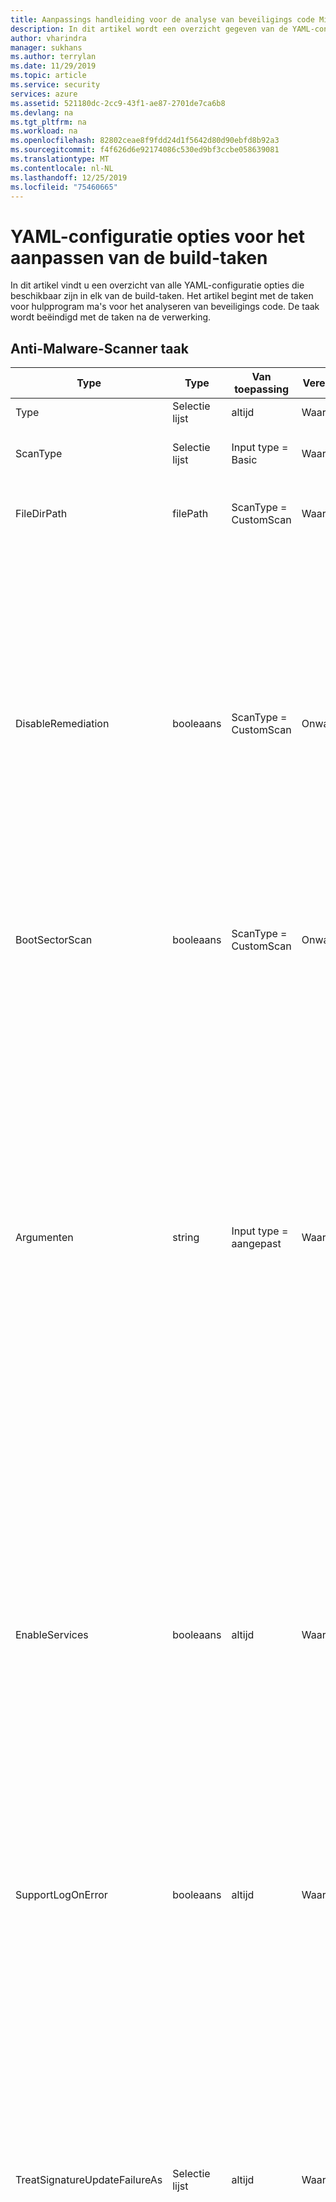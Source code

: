 ```yaml
---
title: Aanpassings handleiding voor de analyse van beveiligings code Microsoft Azure
description: In dit artikel wordt een overzicht gegeven van de YAML-configuratie opties voor het aanpassen van alle taken in de analyse-extensie micro soft-beveiligings code
author: vharindra
manager: sukhans
ms.author: terrylan
ms.date: 11/29/2019
ms.topic: article
ms.service: security
services: azure
ms.assetid: 521180dc-2cc9-43f1-ae87-2701de7ca6b8
ms.devlang: na
ms.tgt_pltfrm: na
ms.workload: na
ms.openlocfilehash: 82802ceae8f9fdd24d1f5642d80d90ebfd8b92a3
ms.sourcegitcommit: f4f626d6e92174086c530ed9bf3ccbe058639081
ms.translationtype: MT
ms.contentlocale: nl-NL
ms.lasthandoff: 12/25/2019
ms.locfileid: "75460665"
---
```

# <a name="yaml-configuration-options-to-customize-the-build-tasks"></a>YAML-configuratie opties voor het aanpassen van de build-taken

In dit artikel vindt u een overzicht van alle YAML-configuratie opties die beschikbaar zijn in elk van de build-taken. Het artikel begint met de taken voor hulpprogram ma's voor het analyseren van beveiligings code. De taak wordt beëindigd met de taken na de verwerking.

## <a name="anti-malware-scanner-task"></a>Anti-Malware-Scanner taak

| **Type**      | **Type**     | **Van toepassing**            | **Vereist** | **Standaard waarde**             | **Opties (voor selectie lijsten)**                                   | **Beschrijving**                                                                                                                                                                                                                                                                                                                            |
|------------|---------------|-----------------------|----------|---------------------------|----------------------------------------------------------------------------|------------------------------------------------------------------------------------------------------------------------------------------------------------------------------------------------------------------------------------------------|
| Type | Selectie lijst | altijd | Waar | Basic | Basis, aangepast | 
| ScanType | Selectie lijst | Input type = Basic | Waar | CustomScan | CustomScan, FullSystemScan, QuickScan, YourConfiguredScan | Het type scan dat moet worden gebruikt voor de malware-scan.
| FileDirPath | filePath | ScanType = CustomScan | Waar | $ (Build. StagingDirectory) |  | Hiermee wordt het bestand of de map aangegeven die moet worden gescand.
| DisableRemediation | booleaans | ScanType = CustomScan | Onwaar | waar |  | Wanneer ingeschakeld: 1) uitsluitingen van bestanden worden genegeerd. 2) de archief bestanden worden gescand. 3) acties worden na detectie niet toegepast. 4) vermeldingen van gebeurtenis logboeken worden na detectie niet geschreven. 5) detecties van de aangepaste scan worden niet weer gegeven in de gebruikers interface. 6) in de console-uitvoer wordt de lijst met detecties van de aangepaste scan weer gegeven.
| BootSectorScan | booleaans | ScanType = CustomScan | Onwaar | false |  | Als u dit selectie vakje inschakelt, wordt het scannen van opstart sectoren ingeschakeld.
| Argumenten | string | Input type = aangepast | Waar | -Scan-ScanType 3-DisableRemediation-file $ (build. StagingDirectory) |  | De opdracht regel argumenten, waarbij het argument voor-file een absoluut pad is, of een relatief pad naar $ (build. StagingDirectory), vooraf gedefinieerd in uw build-agent. Opmerking: als u geen argument voor-bestand als laatste argument opgeeft, wordt de standaard waarde $ (build. StagingDirectory) gebruikt. U kunt ook uw eigen argumenten opgeven die door het hulp programma MpCmdRun. exe worden toegestaan.<br/><br/>Voor meer informatie over de opdracht regel argumenten voor dit hulp programma voert u <strong>-h</strong> of <strong>-uit.</strong> in het veld argumenten en voer de taak maken uit.
| EnableServices | booleaans | altijd | Waar | false |  | Als u dit selectie vakje inschakelt, wordt geprobeerd de vereiste services in te scha kelen voor Windows Update als ze zijn uitgeschakeld.<br/>**Opmerking**: Zorg ervoor dat de services niet worden uitgeschakeld door het groeps beleid en dat het account waarmee deze build wordt uitgevoerd, beheerders bevoegdheden heeft.
| SupportLogOnError | booleaans | altijd | Waar | false |  | Als u dit selectie vakje inschakelt, worden de ondersteunings bestanden voor diagnose verzameld als er een fout is opgetreden. Dit kan enkele minuten duren.<br/>**Opmerking**: Zorg ervoor dat het account waarmee deze build wordt uitgevoerd, beheerders bevoegdheden heeft.
| TreatSignatureUpdateFailureAs | Selectie lijst | altijd | Waar | Waarschuwing | Fout, standaard, waarschuwing | Het logboek niveau dat wordt gebruikt als de hand tekening tijdens runtime niet kan worden bijgewerkt. Als deze fout is ingesteld op **Error**, mislukt de taak samen stellen als de hand tekening niet kan worden bijgewerkt. Houd er rekening mee dat het bijwerken van de hand tekening gebruikelijk is voor gehoste build-agenten, zelfs als de hand tekening relatief actueel is (minder dan 3 uur oud).
| SignatureFreshness | Selectie lijst | altijd | Waar | UpToDate | OneDay, ThreeDays, TwoDays, UpToDate | De Maxi maal toegestane leeftijd voor de anti-malware-hand tekening. Als de hand tekening niet kan worden bijgewerkt en ouder is dan deze waarde, werkt de taak samen stellen op basis van de geselecteerde waarde in het veld **hand tekeningen van leeftijd valideren als** . Opmerking: als u **up-to-date**kiest, mogen de hand tekeningen Maxi maal drie uur oud zijn.
| TreatStaleSignatureAs | Selectie lijst | altijd | Waar | Fout | Fout, standaard, waarschuwing | Het logboek niveau dat wordt gebruikt als de leeftijd van de hand tekening ouder is dan de geselecteerde leeftijd van de **antimalware-hand tekening**. Een verouderde hand tekening kan worden behandeld als een **waarschuwing** of **informatief** om door te gaan met de malware-scan, maar dit wordt niet aanbevolen.

## <a name="binskim-task"></a>BinSkim-taak

| **Type**      | **Type**     | **Van toepassing**            | **Vereist** | **Standaard waarde**             | **Opties (voor selectie lijsten)**                                   | **Beschrijving**                                                                                                                                                                                                                                                                                                                            |
|------------|---------------|-----------------------|----------|---------------------------|----------------------------------------------------------------------------|------------------------------------------------------------------------------------------------------------------------------------------------------------------------------------------------------------------------------------------------|
| Type | Selectie lijst | altijd | Waar | Basic | Basic, CommandLine | 
| arguments | string | Input type = CommandLine | Waar |  |  | Standaard Binskim opdracht regel argumenten die moeten worden uitgevoerd. Het uitvoerpad wordt verwijderd en vervangen.<br>Voor meer informatie over de opdracht regel argumenten voor dit hulp programma, typt u **Help** in het veld argumenten en voert u de taak maken uit.
| Functie | Selectie lijst | Input type = Basic | Waar | uitgevoerd | analyseren, dump, exportConfig, exportRules | 
| AnalyzeTarget | filePath | Input type = Basic & & Function = analyseren | Waar | $ (Build. ArtifactStagingDirectory)\*. dll;<br>$ (Build. ArtifactStagingDirectory)\*. exe |  | Een of meer specificaties voor een bestand, map of filter patroon dat wordt omgezet in een of meer binaire bestanden die moeten worden geanalyseerd. ('; ' gescheiden lijst)
| AnalyzeSymPath | string | Input type = Basic & & Function = analyseren | Onwaar |  |  | Pad naar het symbolen bestand voor het doel.
| AnalyzeConfigPath | string | Input type = Basic & & Function = analyseren | Onwaar | standaardinstelling |  | Pad naar een beleids bestand dat wordt gebruikt voor het configureren van de analyse. Geef de waarde ' default ' door om de ingebouwde instellingen te gebruiken.
| AnalyzePluginPath | string | Input type = Basic & & Function = analyseren | Onwaar |  |  | Pad naar een invoeg toepassing die wordt aangeroepen voor alle doelen in de analyseset.
| AnalyzeRecurse | booleaans | Input type = Basic & & Function = analyseren | Onwaar | waar |  | Keer terug naar submappen bij het evalueren van de argumenten van de bestands specificatie.
| AnalyzeVerbose | booleaans | Input type = Basic & & Function = analyseren | Onwaar | false |  | Uitgebreide uitvoer verzenden. Het resulterende uitgebreide rapport is ontworpen om passende bewijzen te bieden voor nalevings scenario's.
| AnalyzeHashes | booleaans | Input type = Basic & & Function = analyseren | Onwaar | false |  | Uitvoer SHA-256 hash van analyse doelen bij het verzenden van SARIF-rapporten.
| AnalyzeStatistics | booleaans | Input type = Basic & & Function = analyseren | Onwaar | false |  | Timing en andere statistieken genereren voor analyse sessie.
| AnalyzeEnvironment | booleaans | Input type = Basic & & Function = analyseren | Onwaar | false |  | Details van de computer omgeving vastleggen van uitvoeren naar uitvoer bestand. Waarschuwing: met deze optie worden mogelijk gevoelige gegevens (zoals alle omgevings variabelen waarden) vastgelegd in een uitgaand logboek.
| ExportRulesOutputType | Selectie lijst | Input type = Basic & & Function = exportRules | Onwaar | SARIF | SARIF, SonarQube | Het type regel descriptor bestand dat moet worden uitgevoerd. Dit wordt opgenomen in de map met BinSkim-logboeken die wordt gepubliceerd door de taak build Security Analysis-logboeken publiceren.
| DumpTarget | filePath | Input type = Basic & & Function = dump | Waar | $ (Build. ArtifactStagingDirectory) |  | Een of meer specificaties voor een bestand, map of filter patroon dat wordt omgezet in een of meer binaire bestanden die moeten worden geanalyseerd. ('; ' gescheiden lijst)
| DumpRecurse | booleaans | Input type = Basic & & Function = dump | Onwaar | waar |  | Keer terug naar submappen bij het evalueren van de argumenten van de bestands specificatie.
| DumpVerbose | booleaans | Input type = Basic & & Function = dump | Onwaar | waar |  | Uitgebreide uitvoer verzenden. Het resulterende uitgebreide rapport is ontworpen om passende bewijzen te bieden voor nalevings scenario's.
| toolVersion | Selectie lijst | altijd | Onwaar | Meest recent | 1.5.0, nieuwste, LatestPreRelease | De versie van het hulp programma die moet worden uitgevoerd.

## <a name="credential-scanner-task"></a>Taak referentie scanner

| **Type**      | **Type**     | **Van toepassing**            | **Vereist** | **Standaard waarde**             | **Opties (voor selectie lijsten)**                                   | **Beschrijving**                                                                                                                                                                                                                                                                                                                            |
|------------|---------------|-----------------------|----------|---------------------------|----------------------------------------------------------------------------|------------------------------------------------------------------------------------------------------------------------------------------------------------------------------------------------------------------------------------------------|
| Output | Selectie lijst | altijd | Onwaar | pre | CSV, vooraf, TSV | De uitvoer indeling van het bestand met referentie scanner resultaten.
| toolVersion | Selectie lijst | altijd | Onwaar | Meest recent | 1.27.7, nieuwste, LatestPreRelease | De versie van het hulp programma die moet worden uitgevoerd.
| scanFolder | filePath | altijd | Onwaar | $ (Build. SourcesDirectory) |  | De map in uw opslag plaats die moet worden gescand op referenties.
| searchersFileType | Selectie lijst | altijd | Onwaar | Standaard | Aangepaste, standaard, DefaultAndCustom | Opties voor het zoeken naar het Zoek bestand dat wordt gebruikt voor het scannen.
| searchersFile | filePath | searchersFileType = = Custom of searchersFileType = = DefaultAndCustom | Onwaar |  |  | Het configuratie bestand van de referentie scanner zoekers van controles om uit te voeren. U kunt meerdere waarden opnemen en gebruiken door een door komma's gescheiden lijst met paden te bieden aan Zoek bestanden van referentie scanners.
| suppressionsFile | filePath | altijd | Onwaar |  |  | De referentie scanner onderdrukt het bestand dat moet worden gebruikt voor het onderdrukken van problemen in het uitvoer logboek.
| suppressAsError | booleaans | altijd | Onwaar | false |  | Onderdrukte overeenkomsten worden uitgevoerd naar het uitvoer bestand [-O]-overeenkomsten. [-f] in plaats van het standaard onderdrukt uitvoer bestand [-O]-onderdrukt. [-f]. (Standaard ingesteld op ' false ')
| verboseOutput | booleaans | altijd | Onwaar | false |  | Uitgebreide informatie over uitvoer.
| batchSize | string | altijd | Onwaar |  |  | Het aantal gelijktijdige threads waarmee referentie scanners parallel worden uitgevoerd. (Standaard ingesteld op 20)<br/>De waarde moet binnen het bereik van 1-2147483647 liggen.
| regexMatchTimeoutInSeconds | string | altijd | Onwaar |  |  | De hoeveelheid tijd in seconden die nodig is voor het afstemmen van een zoek programma voordat de controle wordt afgebroken.<br/>Voegt ``-Co RegexMatchTimeoutInSeconds=<Value>`` toe aan de opdracht regel.
| fileScanReadBufferSize | string | altijd | Onwaar |  |  | Buffer grootte tijdens het lezen van inhoud in bytes. (De standaard instelling is 524288)<br/>Voegt ``-Co FileScanReadBufferSize=<Value>`` toe aan de opdracht regel.
| maxFileScanReadBytes | string | altijd | Onwaar |  |  | Het maximum aantal bytes dat moet worden gelezen vanuit een bepaald bestand tijdens inhouds analyse. (De standaard instelling is 104857600)<br/>Voegt ``-Co MaxFileScanReadBytes=<Value>`` toe aan de opdracht regel.

## <a name="microsoft-security-risk-detection-task"></a>Micro soft-taak risico detectie

| **Type**      | **Type**     | **Van toepassing**            | **Vereist** | **Standaard waarde**             | **Opties (voor selectie lijsten)**                                   | **Beschrijving**                                                                                                                                                                                                                                                                           |
|------------|---------------|-----------------------|----------|---------------------------|----------------------------------------------------------------------------|------------------------------------------------------------------------------------------------------------------------------------------------------------------------------------------------------------------------------------------------|
| ServiceEndpointName | connectedService: algemeen | altijd | Waar |  |  | De naam van het vooraf geconfigureerde service-eind punt (algemeen type) in uw VSTS-project waarin de URL van het MSRD-exemplaar wordt opgeslagen (u hebt de voor bereid op) en het REST API toegangs token (dat is gegenereerd op basis van de pagina met account instellingen en volledige toegang tot uw account biedt).
| AccountId | string | altijd | Waar |  |  | De GUID die het account identificeert. Het kan worden opgehaald uit de URL van het account.
| BinariesURL | string | altijd | Waar |  |  | Een door punt komma's gescheiden lijst met Url's die moeten worden gebruikt door de fuzzy machine om de binaire bestanden te downloaden. Hiermee wordt gecontroleerd of de Url's openbaar beschikbaar zijn.
| SeedsURL | string | altijd | Onwaar |  |  | Een door punt komma's gescheiden lijst met Url's die moeten worden gebruikt door de fuzzy machine om de zaden te downloaden. Zorg ervoor dat de Url's openbaar beschikbaar zijn.
| OSPlatformType | Selectie lijst | altijd | Waar | Windows | Linux, Windows | Het platform type van het besturings systeem waarop de taak voor het uitvoeren van de benadering moet worden uitgevoerd.
| WindowsEdition | string | OSPlatformType = Windows | Waar | Server 2008 R2 |  | De versie van het besturings systeem van de computers waarop de taak voor het uitvoeren van de benadering moet worden uitgevoerd.
| LinuxEdition | string | OSPlatformType = Linux | Waar | RedHat |  | De versie van het besturings systeem van de computers waarop de taak voor het uitvoeren van de benadering moet worden uitgevoerd.
| PreSubmissionCommand | string | altijd | Onwaar |  |  | Het script dat moet worden uitgevoerd op een test computer om het test doel programma en de bijbehorende afhankelijkheden te installeren voordat de taak die het niet kan worden verzonden.
| SeedDirectory | string | altijd | Waar |  |  | Het pad naar de map op de computer met het zaden van de fuzzy. Zie [Seed File Directory](https://docs.microsoft.com/security-risk-detection/how-to/submit-windows-fuzzing-job/03-choose-seed-files#seed-file-directory) voor meer informatie.
| SeedExtension | string | altijd | Waar |  |  | De bestands extensie van de zaden.
| TestDriverExecutable | string | altijd | Waar |  |  | Het pad naar het uitvoer bare doel bestand op de computer met fuzzy. Zie [het volledige pad naar de Epe](https://docs.microsoft.com/security-risk-detection/how-to/submit-windows-fuzzing-job/02-choose-exe#full-path-to-the-epe) voor meer informatie.
| TestDriverExeType | Selectie lijst | altijd | Waar | x86 | amd64, x86 | De architectuur van het uitvoer bare bestand van het doel.
| TestDriverParameters | string | altijd | Waar | % testbestand% |  | Opdracht regel argumenten die zijn door gegeven aan het uitvoer bare test doel bestand. Houd er rekening mee dat het symbool **"% testbestand"** , inclusief de dubbele aanhalings tekens, automatisch wordt vervangen door het volledige pad naar het doel bestand. het test stuur programma wordt naar verwachting geparseerd en is vereist. Raadpleeg de [opdracht regel argumenten](https://docs.microsoft.com/security-risk-detection/how-to/submit-windows-fuzzing-job/02-choose-exe#command-line-arguments) voor meer informatie.
| ClosesItself | booleaans | altijd | Waar | waar |  | Controleer of het test stuur programma na voltooiing wordt beëindigd (bijvoorbeeld door het test stuur programma worden de invoer bestanden geparseerd en onmiddellijk afgesloten). Schakel dit selectie vakje uit als het test stuur programma geforceerd moet worden gesloten (bijvoorbeeld het test stuur programma is een GUI-toepassing waarvan het hoofd venster geopend blijft na het parseren van de invoer). Zie [zelf beëindiging](https://docs.microsoft.com/security-risk-detection/how-to/submit-windows-fuzzing-job/05-scope-exe-lifetime#self-termination) voor meer informatie.
| MaxDurationInSeconds | string | altijd | Waar | 5 |  | Maximale duur van het test stuur programma in seconden. Geef een schatting op van de langste redelijkerwijs verwachte tijd die is vereist voor het parseren van een invoer bestand door het doel programma. Hoe nauw keuriger deze schatting, hoe efficiënter de benadering van het uitvoeren van de informatie. Zie de [maximum duur voor de verwachte uitvoering](https://docs.microsoft.com/security-risk-detection/how-to/submit-windows-fuzzing-job/05-scope-exe-lifetime#maximum-expected-execution-duration) voor meer informatie.
| CanRunRepeat | booleaans | altijd | Waar | waar |  | Controleer of het test stuur programma herhaaldelijk kan worden uitgevoerd zonder dat dit afhankelijk is van een persistente/gedeelde globale status. Zie [nieuwe uitvoeringen](https://docs.microsoft.com/security-risk-detection/how-to/submit-windows-fuzzing-job/04-describe-exe-characteristics#runs-from-scratch) voor meer informatie.
| CanTestDriverBeRenamed | booleaans | altijd | Waar | false |  | Controleer of het uitvoer bare bestand van het test stuur programma kan worden hernoemd en goed werkt. Zie [kan worden hernoemd en geparallelleerd](https://docs.microsoft.com/security-risk-detection/how-to/submit-windows-fuzzing-job/04-describe-exe-characteristics#can-be-renamed-and-parallelized) voor meer informatie.
| SingleOsProcess | booleaans | altijd | Waar | false |  | Controleren of het test stuur programma wordt uitgevoerd onder één besturingssysteem proces; Schakel dit selectie vakje uit als het test stuur programma extra processen heeft gestart. Zie [één proces](https://docs.microsoft.com/security-risk-detection/how-to/submit-windows-fuzzing-job/04-describe-exe-characteristics#single-process) voor meer informatie.

## <a name="roslyn-analyzers-task"></a>Roslyn-analyse taak

| **Type**      | **Type**     | **Van toepassing**            | **Vereist** | **Standaard waarde**             | **Opties (voor selectie lijsten)**                                   | **Beschrijving**                                                                                                                                                                                                                                                                                                                   |
|------------|---------------|-----------------------|----------|---------------------------|----------------------------------------------------------------------------|------------------------------------------------------------------------------------------------------------------------------------------------------------------------------------------------------------------------------------------------|
| userProvideBuildInfo | Selectie lijst | altijd | Waar | Auto | auto, msBuildInfo | Opties voor een gebruiker om de MSBuild-versie, de MSBuild-architectuur en de commandline voor Roslyn analyse te bieden. Als **automatisch** is geselecteerd, haalt deze taak de buildgegevens op uit de eerdere **MSBuild**-, **VSBuild**-en/of **.net core** -taken (voor het bouwen) in dezelfde pijp lijn.
| msBuildVersion | Selectie lijst | userProvideBuildInfo = = msBuildInfo | Waar | 16.0 | 15,0, 16,0 | De MSBuild-versie.
| msBuildArchitecture | Selectie lijst | userProvideBuildInfo = = msBuildInfo | Waar | x86 | DotNetCore, x64, x86 | De MSBuild-architectuur. Opmerking: als het build-opdracht regel versie **dotnet. exe**aanroept, kiest u de optie **via .net core** .
| msBuildCommandline | string | userProvideBuildInfo = = msBuildInfo | Waar |  |  | De volledige opdracht regel voor builds voor het compileren van uw oplossing of projecten.<br/><br/>Opmerkingen: de commandline moet beginnen met een volledig pad naar **MSBuild. exe** of **dotnet. exe**.<br/>De opdracht wordt uitgevoerd met $ (build. SourcesDirectory) als werkmap.
| ruleNaam | Selectie lijst | altijd | Onwaar | Aanbevolen | Aangepast, geen, aanbevolen, vereist | Een benoemde regelset die moet worden gebruikt.<br/><br/>Als `Ruleset Configured In Your Visual Studio Project File(s)` is gekozen, wordt de regelset die vooraf is geconfigureerd in uw VS-project bestand (en) gebruikt. Als `Custom` is gekozen, kunt u een optie voor aangepaste ruleset-paden instellen.
| rulesetVersion | Selectie lijst | ruleNaam = = required of ruleNaam = = recommended | Onwaar | Meest recent | 8,0, 8,1, 8,2, nieuwste, LatestPreRelease | De versie van de gekozen SDL-ruleset.
| customRuleset | string | ruleNaam = Custom | Onwaar |  |  | Een toegankelijk pad naar een ruleset die moet worden gebruikt. Relatieve paden worden genormaliseerd naar de hoofdmap van de bron opslagplaats (`$(Build.SourcesDirectory)`).<br/><br/>Als met de ruleset `Rules` wordt opgegeven met `Actions` ingesteld op `Error`, mislukt de taak samen stellen. Als u een ruleset wilt gebruiken die dit doet, controleert u `Continue on error` in de `Control Options`van de taak bouwen.
| microsoftAnalyzersVersion | Selectie lijst | altijd | Onwaar | Meest recent | 2.9.3, 2.9.4, 2.9.6, nieuwste, LatestPreRelease | De versie van het [micro soft. CodeAnalysis. FxCopAnalyzers](https://www.nuget.org/packages/Microsoft.CodeAnalysis.FxCopAnalyzers) -pakket dat moet worden uitgevoerd.
| suppressionFileForCompilerWarnings | filePath | altijd | Onwaar |  |  | Een onderdrukt bestand om waarschuwingen van C# VB-compilers te onderdrukken.<br/><br/>Een onbewerkte-tekst bestand met elke waarschuwings-ID wordt één afzonderlijke regel weer gegeven.<br/>Geef voor compiler waarschuwingen alleen het numerieke deel van de waarschuwings-id op. Bijvoorbeeld 1018 onderdrukt CS1018 en CA1501 onderdrukt CA1501.<br/><br/>Een relatief bestandspad wordt toegevoegd aan de hoofdmap van de bron opslagplaats (`$(Build.SourcesDirectory)`).

## <a name="tslint-task"></a>TSLint-taak

| **Type**      | **Type**     | **Van toepassing**            | **Vereist** | **Standaard waarde**             | **Opties (voor selectie lijsten)**                                   | **Beschrijving**                                                                                                                                                                                                                                                                                                                            |
|------------|---------------|-----------------------|----------|---------------------------|----------------------------------------------------------------------------|------------------------------------------------------------------------------------------------------------------------------------------------------------------------------------------------------------------------------------------------|
| RuleLibrary | Selectie lijst | altijd | Waar | tslint | aangepast, micro soft, tslint | Alle resultaten zijn onder andere de regels die worden geleverd met de geselecteerde versie van TSLint (**alleen basis**).<br/><br/>**Alleen basis-** Alleen de regels die worden geleverd bij TSLint.<br/><br/>**Micro soft-regels toevoegen-** Downloadt [tslint-micro soft-contrib](https://github.com/Microsoft/tslint-microsoft-contrib) en bevat de regels die beschikbaar zijn voor gebruik in de tslint-uitvoering. Als u deze optie kiest, wordt het selectie vakje `Type Checking` verborgen, zoals vereist is voor de regels van micro soft en worden ze automatisch gebruikt. Ook wordt het `Microsoft Contribution Version` veld zichtbaar, zodat er een versie van de `tslint-microsoft-contrib` van [NPM](https://www.npmjs.com/package/tslint-microsoft-contrib) kan worden geselecteerd.<br/><br/>**Aangepaste regels toevoegen-** Hiermee wordt het `Rules Directory` veld, waarmee een toegankelijk pad wordt geaccepteerd naar een map met TSLint-regels, beschikbaar voor gebruik in de TSLint-uitvoering.<br/><br/>**Opmerking:** De standaard waarde is gewijzigd in tslint, omdat veel gebruikers problemen hebben ondervonden met de configuratie van de micro soft ruleset. Zie [tslint-micro soft-contrib op github](https://github.com/microsoft/tslint-microsoft-contrib)voor meer informatie over de configuratie van een specifieke versie.
| RulesDirectory | string | RuleLibrary = = aangepast | Waar |  |  | Een toegankelijke map met aanvullende TSLint-regels die beschikbaar zijn voor gebruik in de TSLint-uitvoering.
| Rule | Selectie lijst | RuleLibrary! = micro soft | Waar | tsrecommended | aangepast, tslatest, tsrecommended | Hiermee worden de regels gedefinieerd voor het uitvoeren van type script-bestanden.<br/><br/>**[tslint: nieuwste](https://github.com/palantir/tslint/blob/master/src/configs/latest.ts) -** Breidt `tslint:recommended` uit en wordt voortdurend bijgewerkt met de configuratie voor de laatste regels in elke TSLint-release. Het gebruik van deze configuratie kan leiden tot ernstige wijzigingen in kleine releases, aangezien er nieuwe regels worden ingeschakeld waardoor er lint fouten in uw code ontstaan. Wanneer TSLint een grote versie verkrijgt, wordt `tslint:recommended` bijgewerkt zodat deze identiek is aan `tslint:latest`.<br/><br/>**[tslint: aanbevolen](https://github.com/palantir/tslint/blob/master/src/configs/recommended.ts) -** Een stabiele, enigszins sterk set regels die TSLint adviseert voor algemene type script-programmering. Deze configuratie is `semver`, zodat er *geen* wijzigingen in kleine of patch releases optreden.
| RulesetMicrosoft | Selectie lijst | RuleLibrary = = micro soft | Waar | mssdlrequired | Custom, msrecommended, mssdlrecommended, mssdlrequired, tslatest, tsrecommended | Hiermee worden de regels gedefinieerd voor het uitvoeren van type script-bestanden.<br/><br/>**[micro soft: SDL-vereist](https://github.com/Microsoft/tslint-microsoft-contrib/wiki/TSLint-and-the-Microsoft-Security-Development-Lifecycle) -** alle beschik bare controles uitvoeren die worden verstrekt door tslint en de tslint-micro soft-contrib-regels die voldoen aan het *vereiste* [sdl-beleid (Security Development Lifecycle)](https://www.microsoft.com/sdl/) .<br/><br/>**[micro soft: SDL-aanbevolen](https://github.com/Microsoft/tslint-microsoft-contrib/wiki/TSLint-and-the-Microsoft-Security-Development-Lifecycle) -** alle beschik bare controles uit te voeren die worden verstrekt door tslint en de tslint-micro soft-contrib-regels die voldoen aan het *vereiste en aanbevolen* [sdl-beleid (Security Development Lifecycle)](https://www.microsoft.com/sdl/) .<br/><br/>**[micro soft: aanbevolen](https://github.com/Microsoft/tslint-microsoft-contrib/blob/master/recommended_ruleset.js) -** Alle controles die worden aanbevolen door de makers van de tslint-micro soft-contrib-regels. Dit omvat beveiligings-en niet-beveiligings controles.<br/><br/>**[tslint: nieuwste](https://github.com/palantir/tslint/blob/master/src/configs/latest.ts) -** Breidt `tslint:recommended` uit en wordt voortdurend bijgewerkt met de configuratie voor de laatste regels in elke TSLint-release. Het gebruik van deze configuratie kan leiden tot ernstige wijzigingen in kleine releases, aangezien er nieuwe regels worden ingeschakeld waardoor er lint fouten in uw code ontstaan. Wanneer TSLint een grote versie verkrijgt, wordt `tslint:recommended` bijgewerkt zodat deze identiek is aan `tslint:latest`.<br/><br/>**[tslint: aanbevolen](https://github.com/palantir/tslint/blob/master/src/configs/recommended.ts) -** Een stabiele, enigszins sterk set regels die TSLint adviseert voor algemene type script-programmering. Deze configuratie is `semver`, zodat er *geen* wijzigingen in kleine of patch releases optreden.
| RulesetFile | string | RuleSet = = Custom of RulesetMicrosoft = = Custom | Waar |  |  | Een [configuratie bestand](https://palantir.github.io/tslint/usage/cli/) waarin wordt aangegeven welke regels moeten worden uitgevoerd.<br/><br/>Het pad naar de configuratie wordt toegevoegd als het pad voor [aangepaste regels](https://palantir.github.io/tslint/develop/custom-rules/).
| FileSelectionType | Selectie lijst | altijd | Waar | fileGlob | fileGlob, projectFile | 
| Bestanden | string | FileSelectionType = = fileGlob | Waar | **\*. TS |  | Een bestand [Globs](https://www.npmjs.com/package/glob) dat bepaalt welke bestanden moeten worden verwerkt. Paden zijn relatief ten opzichte van de `Build.SourcesDirectory` waarde.<br/><br/>Voor de bijdrage bibliotheek van micro soft is het gebruik van een project bestand vereist. Als u de contributie bibliotheek van micro soft gebruikt met de optie `File Glob Pattern`, wordt er een project bestand voor u gegenereerd.
| ECMAScriptVersion | Selectie lijst | FileSelectionType = = fileGlob & & RuleLibrary = = micro soft | Waar | ES3 | ES2015, ES2016, ES2017, ES3, ES5, ES6, ESNext | De doel versie van ECMAScript die is geconfigureerd met uw type script-compiler. Wanneer u een project bestand gebruikt, is dit het veld compilerOptions. target van uw type script tsconfig. JSON-bestand.
| Project | string | FileSelectionType = = projectFile | Waar |  |  | Pad naar het bestand [tsconfig. json](http://www.typescriptlang.org/docs/handbook/tsconfig-json.html) waarmee type script-bestanden worden opgegeven waarop TSLint moet worden uitgevoerd. Paden zijn relatief ten opzichte van de `Build.SourcesDirectory` waarde.
| TypeCheck | booleaans | RuleLibrary! = micro soft & & FileSelectionType = = projectFile | Onwaar | waar |  | Hiermee schakelt u de type controle in bij het uitvoeren van regels voor inactieven.
| ExcludeFiles | string | altijd | Onwaar |  |  | Een [Globs](https://www.npmjs.com/package/glob) waarmee bestanden worden aangegeven die moeten worden uitgesloten van linting. Paden zijn relatief ten opzichte van de `Build.SourcesDirectory` waarde. U kunt meerdere waarden opgeven, gescheiden door punt komma's.
| Output | Selectie lijst | altijd | Waar | json | checkstyle, codeFrame, filesList, JSON, MSBuild, PMD, Prose, stijlvol, uitgebreid, VSO | De [formatter](https://palantir.github.io/tslint/formatters/) die moet worden gebruikt voor het genereren van uitvoer. Houd er rekening mee dat de JSON-indeling compatibel is met post-analyses.
| NodeMemory | string | altijd | Onwaar |  |  | Een expliciete hoeveelheid geheugen in MBs die moet worden toegewezen aan het knoop punt voor het uitvoeren van TSLint. Voor beeld: 8000<br/><br/>Wordt toegewezen aan de `--max_old_space=<value>` CLI-optie voor knoop punt. Dit is een `v8 option`.
| ToolVersion | Selectie lijst | RuleLibrary! = micro soft | Waar | nieuwste | 4.0.0, 4.0.1, 4.0.2, 4.1.0, 4.1.1, 4.2.0, 4.3.0, 4.3.1, 4.4.0, 4.4.1, 4.4.2, 4.5.0, 4.5.1, 5.0.0, 5.1.0, 5.2.0, 5.3.0, 5.3.2, 5.4.0, 5.4.1, 5.4.2, 5.4.3, 5.5.0, laatste | De [versie](https://github.com/palantir/tslint/releases) van TSLint om te downloaden en uit te voeren.
| TypeScriptVersion | Selectie lijst | altijd | Waar | nieuwste | 0.8.0, 0.8.1, 0.8.2, 0.8.3, 0.9.0, 0.9.1 tot en, 0.9.5, 0.9.7, 1.0.0, 1.0.1, 1.3.0, 1.4.1, 1.5.3, 1.6.2, 1.7.3 1.7.5, 1.8.0, 1.8.10, 1.8.2, 1.8.5, 1.8.6, 1.8.7, 1.8.9, 1.9.0, 2.0.0, 2.0.10, 2.0.2, 2.0.3, 2.0.6, 2.0.7, 2.0.8, 2.0.9, 2.1.1, 2.1.4, 2.1.5, 2.1.6, 2.2.0, 2.2.1, aangepast, meest recent | De versie van [type script](https://www.npmjs.com/package/typescript) die u wilt downloaden en gebruiken.<br/>**Opmerking:** Dit moet dezelfde versie van type script zijn als wordt gebruikt voor het compileren van uw code.
| TypeScriptVersionCustom | string | TypeScriptVersion = = aangepast | Waar | nieuwste |  | De versie van [type script](https://www.npmjs.com/package/typescript) die u wilt downloaden en gebruiken.<br/>**Opmerking:** Dit moet dezelfde versie van type script zijn als wordt gebruikt voor het compileren van uw code.
| MicrosoftContribVersion | Selectie lijst | RuleLibrary = = micro soft |  | nieuwste | 4.0.0, 4.0.1, 5.0.0, 5.0.1, nieuwste | De versie van [tslint-micro soft-contrib](https://www.npmjs.com/package/tslint-microsoft-contrib) (SDL-regels) die u wilt downloaden en gebruiken.</br>**Opmerking:** De versie van [tslint](https://www.npmjs.com/package/tslint) wordt gekozen die compatibel is met de versie die is gekozen voor tslint-micro soft-contrib. Updates voor tslint-micro soft-contrib worden door deze build-taak getest, totdat er een test periode kan optreden.

## <a name="publish-security-analysis-logs-task"></a>Taak beveiligings analyse logboeken publiceren

| **Type**      | **Type**     | **Van toepassing**            | **Vereist** | **Standaard waarde**             | **Opties (voor selectie lijsten)**                                   | **Beschrijving**                                                                                                                                                                                                                                                                                                                            |
|------------|---------------|-----------------------|----------|---------------------------|----------------------------------------------------------------------------|------------------------------------------------------------------------------------------------------------------------------------------------------------------------------------------------------------------------------------------------|
| Artefactnaam | string | altijd | Waar | CodeAnalysisLogs |  | De naam van het artefact dat moet worden gemaakt.
| ArtifactType | Selectie lijst | altijd | Waar | Container | Container, FilePath | Het type artefact dat moet worden gemaakt.
| TargetPath | string | ArtifactType = bestandspad | Onwaar | \\my\share\$(build. Definitionnaam)<br>\$(build. BuildNumber) |  | De bestands share waarnaar de bestanden moeten worden gekopieerd
| AllTools | booleaans | altijd | Waar | waar |  | Publiceer resultaten die zijn gegenereerd door alle Hulpprogram Ma's voor het bouwen van beveiligde ontwikkel Hulpprogramma's.
| AntiMalware | booleaans | AllTools = False | Waar | waar |  | Resultaten publiceren die zijn gegenereerd door taken voor het bouwen van antimalware.
| BinSkim | booleaans | AllTools = False | Waar | waar |  | Publiceer resultaten die zijn gegenereerd door BinSkim-bouw taken.
| CredScan | booleaans | AllTools = False | Waar | waar |  | Resultaten publiceren die zijn gegenereerd door de taken voor het maken van referentie scanners.
| MSRD | booleaans | AllTools = False | Waar | waar |  | Publiceer taak gegevens en taak-url's voor MSRD-taken die zijn gestart door de MSRD-bouw taak. MSRD-taken zijn lang actief en bieden afzonderlijke rapporten.
| RoslynAnalyzers | booleaans | AllTools = False | Waar | false |  | Publiceer resultaten die door Roslyn-analyse functies zijn gegenereerd.
| TSLint | booleaans | AllTools = False | Waar | waar |  | Publiceer resultaten die zijn gegenereerd door TSLint-bouw taken. Houd er rekening mee dat alleen TSLint-Logboeken in de JSON-indeling worden ondersteund voor-rapporten. Als u een andere indeling hebt gekozen, moet u de TSLint-build-taak dienovereenkomstig bijwerken.
| ToolLogsNotFoundAction | selectie lijst | altijd | Waar | Standard | Fout, geen, standaard, waarschuwing | De actie die moet worden uitgevoerd wanneer logboeken voor een geselecteerd hulp programma (of een hulp programma als alle Hulpprogram Ma's zijn ingeschakeld) niet worden gevonden, wat betekent dat het hulp programma niet is uitgevoerd.<br/><br/>**Opties:**<br/>**Geen:** Het bericht wordt naar de uitgebreide uitvoer stroom geschreven die alleen toegankelijk is door het VSTS-variabele systeem in te stellen **. debug** op **True**.<br/>**Standaard:** (standaard) schrijft een standaard uitvoer bericht dat er geen logboeken zijn gevonden voor het hulp programma.<br/>**Waarschuwing:** Schrijft een geel waarschuwings bericht dat er geen logboeken zijn gevonden voor het hulp programma, dat wordt weer gegeven op de overzichts pagina samen stellen als een waarschuwing.<br/>**Fout:** Schrijft een rood fout bericht en genereert een uitzonde ring, waardoor de build wordt verbroken. Gebruik deze optie om ervoor te zorgen dat er verschillende hulp middelen zijn om ervoor te zorgen dat de hulpprogram ma's worden uitgevoerd.

## <a name="security-report-task"></a>Beveiligings rapport taak

| **Type**      | **Type**     | **Van toepassing**            | **Vereist** | **Standaard waarde**             | **Opties (voor selectie lijsten)**                                   | **Beschrijving**                                                                                                                                                                                                                                                                                                                            |
|------------|---------------|-----------------------|----------|---------------------------|----------------------------------------------------------------------------|------------------------------------------------------------------------------------------------------------------------------------------------------------------------------------------------------------------------------------------------|
| VstsConsole | booleaans | altijd | Onwaar | waar |  | Resultaten naar de pijplijn console schrijven.
| TsvFile | booleaans | altijd | Onwaar | waar |  | Genereer een TSV-bestand (door tabs gescheiden waarden) met één regel per gevonden resultaat en tabbladen die de informatie voor het resultaat scheiden.
| HtmlFile | booleaans | altijd | Onwaar | waar |  | Genereer een HTML-rapport bestand.
| AllTools | booleaans | altijd | Waar | false |  | Rapport resultaten die zijn gegenereerd door alle Hulpprogram Ma's voor het bouwen van beveiligde ontwikkel Hulpprogramma's.
| BinSkim | booleaans | AllTools = False | Waar | false |  | Rapport resultaten die zijn gegenereerd door BinSkim-bouw taken.
| BinSkimBreakOn | Selectie lijst | AllTools = True of BinSkim = True | Waar | Fout | Fout, WarningAbove | Het niveau van de resultaten dat moet worden gerapporteerd.
| CredScan | booleaans | AllTools = False | Waar | false |  | Rapport resultaten gegenereerd door de taken voor het maken van referentie scanners.
| MSRD | booleaans | AllTools = False | Waar | false |  | Rapport taak gegevens en taak-url's voor MSRD-taken die zijn gestart door de MSRD-bouw taak. MSRD-taken zijn lang actief en bieden afzonderlijke rapporten.
| RoslynAnalyzers | booleaans | AllTools = False | Waar | false |  | Rapport resultaten die zijn gegenereerd door Roslyn Analyzer-bouw taken.
| RoslynAnalyzersBreakOn | Selectie lijst | AllTools = True of RoslynAnalyzers = True | Waar | Fout | Fout, WarningAbove | Het niveau van de resultaten dat moet worden gerapporteerd.
| TSLint | booleaans | AllTools = False | Waar | false |  | Rapport resultaten die zijn gegenereerd door TSLint-bouw taken. Houd er rekening mee dat alleen TSLint-Logboeken in de JSON-indeling worden ondersteund voor-rapporten. Als u een andere indeling hebt gekozen, moet u de TSLint-build-taak dienovereenkomstig bijwerken.
| TSLintBreakOn | Selectie lijst | AllTools = True of TSLint = True | Waar | Fout | Fout, WarningAbove | Het niveau van de resultaten dat moet worden gerapporteerd.
| ToolLogsNotFoundAction | selectie lijst | altijd | Waar | Standard | Fout, geen, standaard, waarschuwing | De actie die moet worden uitgevoerd wanneer logboeken voor een geselecteerd hulp programma (of een hulp programma als alle Hulpprogram Ma's zijn ingeschakeld) niet worden gevonden, wat betekent dat het hulp programma niet is uitgevoerd.<br/><br/>**Opties:**<br/>**Geen:** Het bericht wordt naar de uitgebreide uitvoer stroom geschreven die alleen toegankelijk is door het VSTS-variabele systeem in te stellen **. debug** op **True**.<br/>**Standaard:** (standaard) schrijft een standaard uitvoer bericht dat er geen logboeken zijn gevonden voor het hulp programma.<br/>**Waarschuwing:** Schrijft een geel waarschuwings bericht dat er geen logboeken zijn gevonden voor het hulp programma, dat wordt weer gegeven op de overzichts pagina samen stellen als een waarschuwing.<br/>**Fout:** Schrijft een rood fout bericht en genereert een uitzonde ring, waardoor de build wordt verbroken. Gebruik deze optie om ervoor te zorgen dat er verschillende hulp middelen zijn om ervoor te zorgen dat de hulpprogram ma's worden uitgevoerd.
| CustomLogsFolder | string | altijd | Onwaar |  |  | De basismap waarin de logboeken van de analyse hulpprogramma's zich bevinden. de afzonderlijke logboek bestanden bevinden zich in submappen met de naam na elk hulp programma, onder dit pad.

## <a name="post-analysis-task"></a>Taak na de analyse

| **Type**      | **Type**     | **Van toepassing**            | **Vereist** | **Standaard waarde**             | **Opties (voor selectie lijsten)**                                   | **Beschrijving**                                                                                                                                                                                                                                                                                                                            |
|------------|---------------|-----------------------|----------|---------------------------|----------------------------------------------------------------------------|------------------------------------------------------------------------------------------------------------------------------------------------------------------------------------------------------------------------------------------------|
| AllTools | booleaans | altijd | Waar | false |  | De build te verbreken als er problemen worden gevonden door een build-taak van micro soft security code Analysis.
| BinSkim | booleaans | AllTools = False | Waar | false |  | Breek de build af als er BinSkim-problemen worden gevonden, afhankelijk van de optie die u hebt geselecteerd.
| BinSkimBreakOn | Selectie lijst | AllTools = True of BinSkim = True | Waar | Fout | Fout, WarningAbove | Het niveau van problemen om de build te verbreken.
| CredScan | booleaans | AllTools = False | Waar | false |  | Breek de build af als er problemen met de referentie scanner worden gevonden.
| RoslynAnalyzers | booleaans | AllTools = False | Waar | false |  | Verbreek de build als er problemen met Roslyn-analyses worden gevonden.
| RoslynAnalyzersBreakOn | Selectie lijst | AllTools = True of RoslynAnalyzers = True | Waar | Fout | Fout, WarningAbove | Het niveau van problemen om de build te verbreken.
| TSLint | booleaans | AllTools = False | Waar | false |  | Breek de build af als er TSLint problemen worden gevonden. Houd er rekening mee dat alleen TSLint-Logboeken in de JSON-indeling worden ondersteund voor post-analyses. Als u een andere indeling hebt gekozen, moet u de TSLint-build-taak dienovereenkomstig bijwerken.
| TSLintBreakOn | Selectie lijst | AllTools = True of TSLint = True | Waar | Fout | Fout, WarningAbove | Het niveau van problemen om de build te verbreken.
| VstsConsole | booleaans | altijd | Onwaar | waar |  | Resultaten naar de pijplijn console schrijven.
| ToolLogsNotFoundAction | selectie lijst | altijd | Waar | Standard | Fout, geen, standaard, waarschuwing | De actie die moet worden uitgevoerd wanneer logboeken voor een geselecteerd hulp programma (of een hulp programma als alle Hulpprogram Ma's zijn ingeschakeld) niet worden gevonden, wat betekent dat het hulp programma niet is uitgevoerd.<br/><br/>**Opties:**<br/>**Geen:** Het bericht wordt naar de uitgebreide uitvoer stroom geschreven die alleen toegankelijk is door het VSTS-variabele systeem in te stellen **. debug** op **True**.<br/>**Standaard:** (standaard) schrijft een standaard uitvoer bericht dat er geen logboeken zijn gevonden voor het hulp programma.<br/>**Waarschuwing:** Schrijft een geel waarschuwings bericht dat er geen logboeken zijn gevonden voor het hulp programma, dat wordt weer gegeven op de overzichts pagina samen stellen als een waarschuwing.<br/>**Fout:** Schrijft een rood fout bericht en genereert een uitzonde ring, waardoor de build wordt verbroken. Gebruik deze optie om ervoor te zorgen dat er verschillende hulp middelen zijn om ervoor te zorgen dat de hulpprogram ma's worden uitgevoerd.

## <a name="next-steps"></a>Volgende stappen

Bekijk [onze pagina met veelgestelde vragen](security-code-analysis-faq.md)als u meer vragen hebt over de uitbrei ding voor de analyse van beveiligings code en de aangeboden hulpprogram ma's.